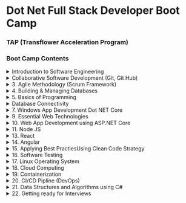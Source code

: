 # Dot Net Full Stack Developer Boot Camp 
### TAP (Transflower Acceleration Program)

### Boot Camp Contents

<details>
<summary>Introduction to Software Engineering</summary>
    -Software Development Life Cycle
    -Software Requirements
    -Software Requirements Specification
</details>     

<details>
<summary>Collaborative Software Development (Git, Git Hub)</summary>
        Software Development Team
        Source Control Tools
        Git and GitHub
        Git Commands
        Git Workflow
</details>


    
<details>
<summary>3.	Agile Methodology (Scrum Framework)</summary>
    Agile Manifesto
    Scrum Framework
    CI/CD Pipeline
    DevOps Overview
    Selenium IDE 
</details>
<details>
<summary>4.	Building & Managing Databases</summary>
    DBMS
    Database Design ER Diagrams, Data Flow Diagrams
    Data Definition Language Commands
    CRUD Operations against Tables
    SQL Queries
    Nested and Join Queries
    Transactions & ACID properties
    Stored Procedures & triggers
    Building backend for Project
    Operations management of Database Server
    NoSQL Databases
    Database as a Service
</details>


<details>
<summary>5.	Basics of Programming</summary>
    Application Development
    Dotnet Core Developer Enviornment
    Dotnet Core Solution, Project, Source files
    Create, Build, Run Dotnet Solution
    C# Programming Essentials
    Object Oriented Programming using C#
    Interfaces, Delegate & Events
    Collection Framework
    File I/O, JSON Serialization
    Reflection, Garbage Collection
</details> 
<details>
<summary>Database Connectivity</summary>
    Using packages for database connectivity
    CRUD operations using mysql connector
    using Connected, Disconnected Data Access Mode
    Invoking Stored Procedures
    Obect Relational Mapping Technique
    Using Entity Framework Core
    Data First, Code First Approach
    ORM Migrations
    Building Data Access Logic Layer
</details> 
<details>
<summary>7.	Windows App Development Dot NET Core</summary>
    1. Using dotnet core CLI for Windows Application Development
    2. Event Driven Architecture and Forms
    3. Using Menus, Controls in .net core windows applications
    4. Building Windows Apps
</details> 
<details>
<summary>9.	Essential Web Technologies</summary>
    1. Web Application Architecture
    2. Web Taxanomy & Topologies
    3. HTML and Web Pages
    4. HTML elements & Features
    5. Dynamic Web Pages and Javascript
    6. Document Object Model
    7. Using Cascaded Style Sheets (CSS)
    8. jQuery Selectors
    9. Ajax & External Data Access
    10. Responsive User Inteface Framework BootStrap/ Material
    11. Building Interactive Web Site
</details> 
<details>
<summary>10.	Web App Development using ASP.NET Core</summary>
    1. Web Application Development using ASP.NET CORE 7.0
    2. Using .net CLI for Web Application Development
    3. Building Web App using Razor pages, layouts and C#
    4. Using ASP.NET MVC Framework
    5. ASP.NET Middleware
    6. Using Controllers, Actions & Views
    7. HTML helper functions
    8. State Management in ASP.NET Core
    9. Separation of Concernt, Dependency Injection
    10. Application Repository Pattern
    11. Applying Web Application Security
    12. Filters
    13. Membership and Roles  Management
    14. Javascript Web Token (JWT)
    15. Introduction to asp.net core Web API
    16. Handling HTTP Requests (CRUD) using Web API
    17. async , await, Task Parallel Library 
    18. Invoking Web API cors, HTTPClient
    19. Secure REST API
</details> 
<details>
<summary>11.	Node JS</summary>
    1. Rise of JavaScript as Full Stack Programming Language today
    2. Node js as V8 JavaScript Runtime Engine
    3. Building & Debugging Node JS with VS code
    4. Event Emitter, Callback Functions
    5. File IO, JSON Operations
    6. Building Web app using HTTP module 
    7. Node Package Manager & Express JS
    8. Express Middleware & Router
    9. REST API using Express JS
    10. Using Tool Chain for Web Apps CI/CD pipeline
    11. Using MySQL , Mongo Db connectivity using Node JS
    12. Handling HTTP Requests (CRUD) using Web API
    13. async , await, Task Parallel Library 
    14. Invoking Web API cors, HTTPClient
    15. Secure REST API
</details> 
<details>
<summary>13.	React</summary>
    1. Simple React JS App
    2. React JS build Enviornment
    3. Component based Approach
    4. Props and State
    5. Nested Components
    6. React Forms 
    7. React Routing (SPA)
    8. External Data Access (AXIOS, fetch)
    9. Data Application Architecture Redux
    10. React Testing
</details>   



<details>
<summary>14.	Angular</summary>
    1. Angular CLI and Single Page Application
    2. Angular UI Architecture
    3. Components & Modules
    4. Directives & Pipes
    5. Angular Forms
    6. Extending Angular App 
    7. Component Life Cycle
    8. Injectable Services
    9. Custom Directives and Pipes
    10. External REST API data access using HttpClient
    11. RxJS Operators
    12. Single Page Application using Routing
    13. Secure Routes
     </details>   
<details>
<summary>15.	Applying Best PractiesUsing Clean Code Strategy</summary>
    1. Crafting Software
    2. Importance of Framework, Design Patterns, Design Principles
    3. Following Design Principles
    4. Descovring Design Patterns
    5. Applying Design Patterns
    6. Micro Services Architecture 
    7. Transforming existing Web App using MicroServices
    8. MicroServices API Gateway
    9. Communicating with Micro Services RabbitMQ, GRPC, Kafka,etc.
    10. Micro Services and Cloud Ready Apps
    10. Testable Micro services
  </details>   
<details>
<summary>16.	Software Testing</summary>
    1. Why Software Testing
    2. STLC vs SDLC
    3. V-Model
    4. Test Plan
    5. Writing Test Cases
    6. Setting up Testing Enviornment 
    7. Test Execution
    8. Introduction to Test Automation
    9. Selenium IDE, Selenium Web Driver
    10. Using Unit Testing Frameworks
    11. Test Driven Development
 </details>   
<details>
<summary>17.	Linux Operating System</summary>
    1. Installing Linux
    2. Basic Linux Commands
    3. Grep Commands , Pipes
    4. 
    10. CMode
    11. Crone Job
 </details>   
<details>
<summary>18. Cloud Computing</summary>
    1. Introduction to Cloud
	2. Using Public Cloud (AWS, Azure, Google Cloud)
	3. IT Solution Deployment to on premise, hosted environment
    4. Virtualization 
 </details>   
<details>
<summary>19. Containerization</summary>
    1. Virtualization vs. Containerization
    2. Docker Engine & Docker Hub
    3. Docker Commands
    4. Dockerizing exiting Web Apps
    5. Conatiner Orchestration using Kubernetes
    6. Microservices with Kubernetes
 </details>   
<details>
<summary>20.	CI/CD Pipline (DevOps)</summary>
    1. Git Actions & Git Workflow
    2. Setting up CI/CD pipeline,
    3. Jenkins
    4. Azure DevOps
 </details>   
<details>
<summary>21.	Data Structures and Algorithms using C#</summary>
</details>
<details>
<summary>
22.	Getting ready for Interviews</summary>
 </details>   